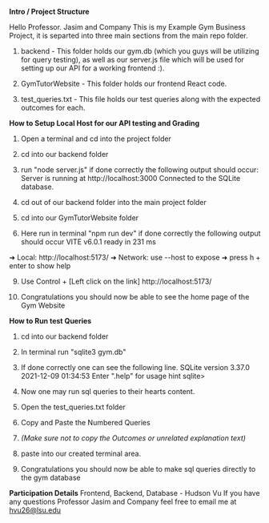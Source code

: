**Intro / Project Structure**

Hello Professor. Jasim and Company 
This is my Example Gym Business Project, it is separted into three main sections from the main repo folder.

1. backend - This folder holds our gym.db (which you guys will be utilizing for query testing), as well as our server.js file which will be used for setting up our API for a working frontend :).

2. GymTutorWebsite - This folder holds our frontend React code.

3. test_queries.txt - This file holds our test queries along with the expected outcomes for each.


**How to Setup Local Host for our API testing and Grading**
1. Open a terminal and cd into the project folder

2. cd into our backend folder
  
4. run "node server.js"
   if done correctly the following output should occur:
   Server is running at http://localhost:3000
   Connected to the SQLite database.

5. cd out of our backend folder into the main project folder
   
7.  cd into our GymTutorWebsite folder

8. Here run in terminal "npm run dev"
  if done correctly the following output should occur
  VITE v6.0.1  ready in 231 ms

  ➜  Local:   http://localhost:5173/
  ➜  Network: use --host to expose
  ➜  press h + enter to show help

9. Use Control + [Left click on the link] http://localhost:5173/

10. Congratulations you should now be able to see the home page of the Gym Website

**How to Run test Queries**

1. cd into our backend folder

2. In terminal run "sqlite3 gym.db"

3. If done correctly one can see the following line.
  SQLite version 3.37.0 2021-12-09 01:34:53
  Enter ".help" for usage hint
  sqlite>

4. Now one may run sql queries to their hearts content.

5. Open the test_queries.txt folder

6. Copy and Paste the Numbered Queries
7. *(Make sure not to copy the Outcomes or unrelated explanation text)*

8. paste into our created terminal area.

9. Congratulations you should now be able to make sql queries directly to the gym database

**Participation Details**
Frontend, Backend, Database - Hudson Vu
If you have any questions Professor Jasim and Company feel free to email me at hvu26@lsu.edu
